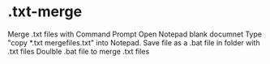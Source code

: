# .txt-merge
Merge .txt files with Command Prompt
Open Notepad blank documnet
Type "copy *.txt mergefiles.txt" into Notepad.
Save file as a .bat file in folder with .txt files
Doulble .bat file to merge .txt files

